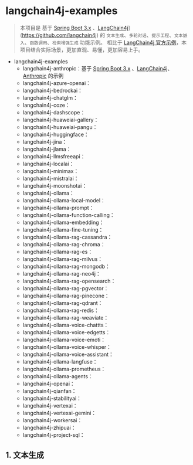 # langchain4j-examples

> 本项目是 基于 [Spring Boot 3.x](https://docs.spring.io/spring-boot/index.html) 、[LangChain4j](https://github.com/langchain4j)](https://github.com/langchain4j) 的 `文本生成`、`多轮对话`、`提示工程`、`文本嵌入`、`函数调用`、`检索增强生成` 功能示例。
> 相比于 [LangChain4j 官方示例](https://github.com/langchain4j/langchain4j-examples)，本项目结合实际场景，更加直观、易懂，更加容易上手。


- langchain4j-examples
  - langchain4j-anthropic：基于 [Spring Boot 3.x](https://docs.spring.io/spring-boot/index.html) 、[LangChain4j](https://github.com/langchain4j)、[Anthropic](https://www.anthropic.com/) 的示例
  - langchain4j-azure-openai： 
  - langchain4j-bedrockai：
  - langchain4j-chatglm：
  - langchain4j-coze：
  - langchain4j-dashscope：
  - langchain4j-huaweiai-gallery：
  - langchain4j-huaweiai-pangu：
  - langchain4j-huggingface：
  - langchain4j-jina：
  - langchain4j-jlama：
  - langchain4j-llmsfreeapi：
  - langchain4j-localai：
  - langchain4j-minimax：
  - langchain4j-mistralai：
  - langchain4j-moonshotai：
  - langchain4j-ollama：
  - langchain4j-ollama-local-model：
  - langchain4j-ollama-prompt：
  - langchain4j-ollama-function-calling：
  - langchain4j-ollama-embedding：
  - langchain4j-ollama-fine-tuning：
  - langchain4j-ollama-rag-cassandra：
  - langchain4j-ollama-rag-chroma：
  - langchain4j-ollama-rag-es：
  - langchain4j-ollama-rag-milvus：
  - langchain4j-ollama-rag-mongodb：
  - langchain4j-ollama-rag-neo4j：
  - langchain4j-ollama-rag-opensearch：
  - langchain4j-ollama-rag-pgvector：
  - langchain4j-ollama-rag-pinecone：
  - langchain4j-ollama-rag-qdrant：
  - langchain4j-ollama-rag-redis：
  - langchain4j-ollama-rag-weaviate：
  - langchain4j-ollama-voice-chattts：
  - langchain4j-ollama-voice-edgetts：
  - langchain4j-ollama-voice-emoti：
  - langchain4j-ollama-voice-whisper：
  - langchain4j-ollama-voice-assistant：
  - langchain4j-ollama-langfuse：
  - langchain4j-ollama-prometheus：
  - langchain4j-ollama-agents：
  - langchain4j-openai：
  - langchain4j-qianfan：
  - langchain4j-stabilityai：
  - langchain4j-vertexai：
  - langchain4j-vertexai-gemini：
  - langchain4j-workersai：
  - langchain4j-zhipuai：
  - langchain4j-project-sql：

## 1. 文本生成


